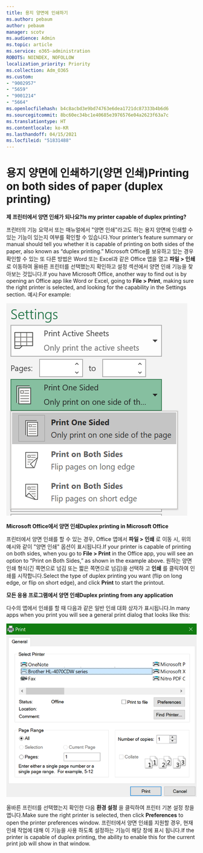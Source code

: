 ```yaml
---
title: 용지 양면에 인쇄하기
ms.author: pebaum
author: pebaum
manager: scotv
ms.audience: Admin
ms.topic: article
ms.service: o365-administration
ROBOTS: NOINDEX, NOFOLLOW
localization_priority: Priority
ms.collection: Adm_O365
ms.custom:
- "9002957"
- "5659"
- "9001214"
- "5664"
ms.openlocfilehash: b4c8acbd3e9bd74763e6dea1721dc87333b4b6d6
ms.sourcegitcommit: 8bc60ec34bc1e40685e3976576e04a2623f63a7c
ms.translationtype: HT
ms.contentlocale: ko-KR
ms.lasthandoff: 04/15/2021
ms.locfileid: "51831488"
---
```

# <a name="printing-on-both-sides-of-paper-duplex-printing"></a><span data-ttu-id="f6136-102">용지 양면에 인쇄하기(양면 인쇄)</span><span class="sxs-lookup"><span data-stu-id="f6136-102">Printing on both sides of paper (duplex printing)</span></span>

<span data-ttu-id="f6136-103">**제 프린터에서 양면 인쇄가 되나요?**</span><span class="sxs-lookup"><span data-stu-id="f6136-103">**Is my printer capable of duplex printing?**</span></span>

<span data-ttu-id="f6136-104">프린터의 기능 요약서 또는 매뉴얼에서 "양면 인쇄"라고도 하는 용지 양면에 인쇄할 수 있는 기능이 있는지 여부를 확인할 수 있습니다.</span><span class="sxs-lookup"><span data-stu-id="f6136-104">Your printer’s feature summary or manual should tell you whether it is capable of printing on both sides of the paper, also known as “duplex printing.”</span></span> <span data-ttu-id="f6136-105">Microsoft Office를 보유하고 있는 경우 확인할 수 있는 또 다른 방법은 Word 또는 Excel과 같은 Office 앱을 열고 **파일 > 인쇄** 로 이동하여 올바른 프린터를 선택했는지 확인하고 설정 섹션에서 양면 인쇄 기능을 찾아보는 것입니다.</span><span class="sxs-lookup"><span data-stu-id="f6136-105">If you have Microsoft Office, another way to find out is by opening an Office app like Word or Excel, going to **File > Print**, making sure the right printer is selected, and looking for the capability in the Settings section.</span></span> <span data-ttu-id="f6136-106">예시:</span><span class="sxs-lookup"><span data-stu-id="f6136-106">For example:</span></span> 

![프린터 설정](media/print-settings.png)

<span data-ttu-id="f6136-108">**Microsoft Office에서 양면 인쇄**</span><span class="sxs-lookup"><span data-stu-id="f6136-108">**Duplex printing in Microsoft Office**</span></span>

<span data-ttu-id="f6136-109">프린터에서 양면 인쇄를 할 수 있는 경우, Office 앱에서 **파일 > 인쇄** 로 이동 시, 위의 예시와 같이 "양면 인쇄" 옵션이 표시됩니다.</span><span class="sxs-lookup"><span data-stu-id="f6136-109">If your printer is capable of printing on both sides, when you go to **File > Print** in the Office app, you will see an option to “Print on Both Sides,” as shown in the example above.</span></span>  <span data-ttu-id="f6136-110">원하는 양면 인쇄 형식(긴 쪽면으로 넘김 또는 짧은 쪽면으로 넘김)을 선택하 고 **인쇄** 를 클릭하여 인쇄를 시작합니다.</span><span class="sxs-lookup"><span data-stu-id="f6136-110">Select the type of duplex printing you want (flip on long edge, or flip on short edge), and click **Print** to start the printout.</span></span>

<span data-ttu-id="f6136-111">**모든 응용 프로그램에서 양면 인쇄**</span><span class="sxs-lookup"><span data-stu-id="f6136-111">**Duplex printing from any application**</span></span>

<span data-ttu-id="f6136-112">다수의 앱에서 인쇄를 할 때 다음과 같은 일반 인쇄 대화 상자가 표시됩니다.</span><span class="sxs-lookup"><span data-stu-id="f6136-112">In many apps when you print you will see a general print dialog that looks like this:</span></span> 

![인쇄 대화 상자](media/print-dialog.png)

<span data-ttu-id="f6136-114">올바른 프린터를 선택했는지 확인한 다음 **환경 설정** 을 클릭하여 프린터 기본 설정 창을 엽니다.</span><span class="sxs-lookup"><span data-stu-id="f6136-114">Make sure the right printer is selected, then click **Preferences** to open the printer preferences window.</span></span> <span data-ttu-id="f6136-115">프린터에서 양면 인쇄를 지원할 경우, 현재 인쇄 작업에 대해 이 기능을 사용 하도록 설정하는 기능이 해당 창에 표시 됩니다.</span><span class="sxs-lookup"><span data-stu-id="f6136-115">If the printer is capable of duplex printing, the ability to enable this for the current print job will show in that window.</span></span>
